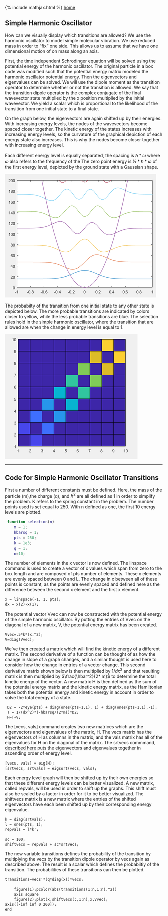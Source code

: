{% include mathjax.html %}
[home](/README.md)

## Simple Harmonic Oscillator
How can we visually display which transitions are allowed? 
We use the harmonic oscillator to model simple molecular vibration. We use reduced mass in order to “fix” one side. This allows us to assume that we have one dimensional motion of on mass along an axis. 
 
First, the time independent Schrodinger equation will be solved using the potential energy of the harmonic oscillator. The original particle in a box code was modified such that the potential energy matrix modeled the harmonic oscillator potential energy. Then the eigenvectors and eigenvalues can be solved. We will use the dipole moment as the transition operator to determine whether or not the transition is allowed. We say that the transition dipole operator is the complex conjugate of the final wavevector state multiplied by the x position multiplied by the initial wavevector. We yield a scalar which is proportional to the likelihood of the transition from one initial state to a final state. 

On the graph below, the eigenvectors are again shifted up by their energies. With increasing energy levels, the nodes of the wavevectors become spaced closer together. The kinetic energy of the states increases with increasing energy levels, so the curvature of the graphical depiction of each energy state also increases. This is why the nodes become closer together with increasing energy level. 

Each different energy level is equally separated, the spacing is $\hbar*\omega$ where $\omega$ also refers to the frequency of the 
The zero point energy is $½*\hbar*\omega$ of the first energy level, depicted by the ground state with a Gaussian shape. 

![SHO](/selectionplot.PNG)

The probabilty of the transition from one initial state to any other state is depicted below. The more probable transitions are indicated by colors closer to yellow, while the less probable transitions are blue. The selection rules hold in the simple harmonic oscillator, where the transition that are allowed are when the change in energy level is equal to 1. 

![SHOO](/selectionprob.PNG)

---------------
 ## Code for Simple Harmonic Oscillator Transitions
 
First a number of different constants must be defined. Here, the mass of the particle (m),the charge (q), and ${\hbar^2}$ are all defined as 1 in order to simplify the problem. K refers to the spring constant in the problem. The number points used is set equal to 250. With n defined as one, the first 10 energy levels are plotted. 

```Matlab
 function selection(n)
    m = 1;
    hbarsq = 1; 
    pts = 250;
    k = 1e3;
    q = 1;
    n=10;
```


The number of elements in the x vector is now defined. The linspace command is used to create a vector of x values which span from zero to the box length and are composed of pts number of elements. These x elements are evenly spaced between 0 and L. The change in x between all of these points is constant, as the points are evenly spaced and defined here as the difference between the second x element and the first x element.

```
x = linspace(-1, 1, pts);
dx = x(2)-x(1);
```

The potential vector Vvec can now be constructed with the potential energy of the simple harmonic oscillator. By putting the entries of Vvec on the diagonal of a new matrix, V, the potential energy matrix has been created.


```
Vvec=.5*k*(x.^2);
V=diag(Vvec);
```

We've then created a matrix which will find the kinetic energy of a different matrix. The second derivative of a function can be thought of as how the change in slope of a graph changes, and a similar thought is used here to consider how the change in entries of a vector change. This second derivative matrix shown below is then multiplied by ${1/dx^2}$ and that resulting matrix is then multiplied by $\frac{\hbar^2}{2* m}$ to determine the total kinetic energy of the vector. A new matrix H is then defined as the sum of the potential energy matrix and the kinetic energy matrix, as the Hamiltonian takes both the potential energy and kinetic energy in account in order to solve the total energy of a state.

```
 D2 = -2*eye(pts) + diag(ones(pts-1,1), 1) + diag(ones(pts-1,1),-1);   
 T = 1/(dx^2)*(-hbarsq/(2*m))*D2;
 H=T+V; 
```

The [vecs, vals] command creates two new matrices which are the eigenvectors and eigenvalues of the matrix, H. The vecs matrix has the eigenvectors of H as columns in the matrix, and the vals matrix has all of the eigenvalues for H on the diagonal of the matrix. 
The srtvecs commmand, [described here](/Eigsort.md) puts the eigenvectors and eigenvalues together in ascending order of energy level. 

```
[vecs, vals] = eig(H);
[srtvecs, srtvals] = eigsort(vecs, vals);

```

Each energy level graph will then be shifted up by their own energies so that these different energy levels can be better visualized. A new matrix, called repvals, will be used in order to shift up the graphs. This shift must also be scaled by a factor in order for it to be better visualized. The shiftvecs matrix is a new matrix where the entries of the shifted eigenvectors have each been shifted up by their corresponding energy eigenvalue. 

```
k = diag(srtvals);
l = ones(pts, 1);
repvals = l*k';

sc = 100;
shiftvecs = repvals + sc*srtvecs;
```

The new variable transitions defines the probability of the transition by multiplying the vecs by the transition dipole operator by vecs again as described above. The result is a scalar which defines the probabiltiy of the transition. The probabilities of these transitions can then be plotted. 

```
transitions=vecs'*(q*diag(x))*vecs;

    figure(1);pcolor(abs(transitions(1:n,1:n).^2))
    axis square
    figure(2);plot(x,shiftvecs(:,1:n),x,Vvec); 
axis([-inf inf 0 200]);
end
 
